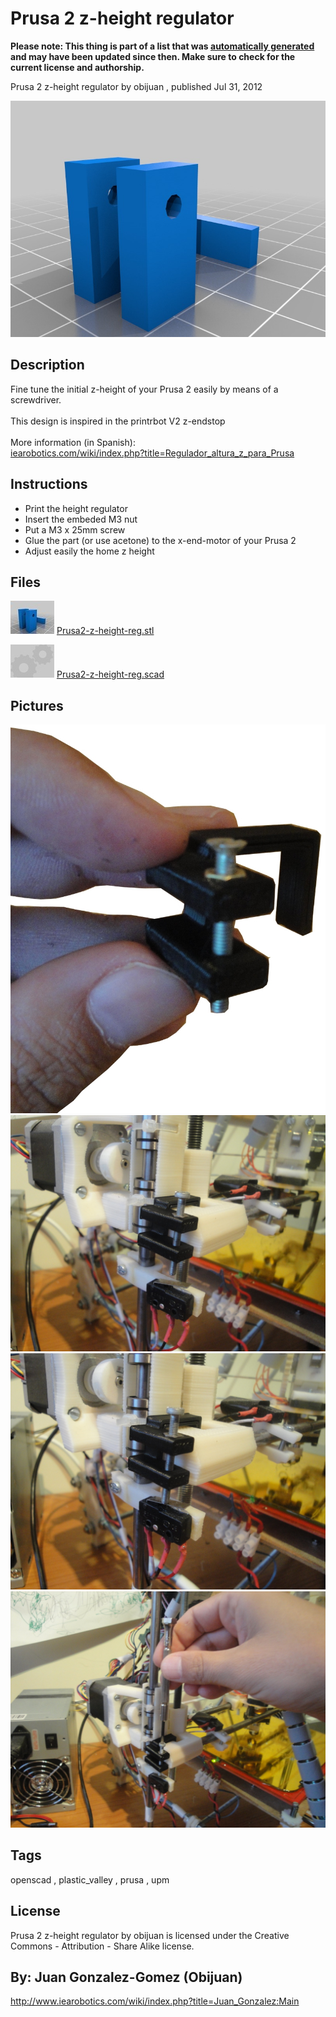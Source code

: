 Prusa 2 z-height regulator
===============
**Please note: This thing is part of a list that was [automatically generated](https://github.com/carlosgs/export-things) and may have been updated since then. Make sure to check for the current license and authorship.**  

Prusa 2 z-height regulator  by obijuan , published Jul 31, 2012

![Image](img/Prusa2-z-height-reg_display_large.jpg)

Description
--------
Fine tune the initial z-height of your Prusa 2 easily by means of a screwdriver.<br />
<br />
This design is inspired in the printrbot V2 z-endstop<br />
<br />
More information (in Spanish):<br />
<a href="http://www.iearobotics.com/wiki/index.php?title=Regulador_altura_z_para_Prusa" target="_blank" rel="nofollow">iearobotics.com/wiki/index.php?title=Regulador_altura_z_para_Prusa</a>

Instructions
--------
* Print the height regulator<br />
* Insert the embeded M3 nut<br />
* Put a M3 x 25mm screw<br />
* Glue the part (or use acetone) to the x-end-motor of your Prusa 2<br />
* Adjust easily the home z height

Files
--------
[![Image](img/Prusa2-z-height-reg_preview_tinycard.jpg)](Prusa2-z-height-reg.stl)
 [ Prusa2-z-height-reg.stl](Prusa2-z-height-reg.stl)  

[![Image](img/Gears_preview_tinycard.jpg)](Prusa2-z-height-reg.scad)
 [ Prusa2-z-height-reg.scad](Prusa2-z-height-reg.scad)  



Pictures
--------
![Image](img/DSC05685-r1_display_large.jpg)
![Image](img/DSC05681_display_large.jpg)
![Image](img/DSC05682_display_large.jpg)
![Image](img/DSC05683_display_large.jpg)


Tags
--------
openscad , plastic_valley , prusa , upm  

  

License
--------
Prusa 2 z-height regulator by obijuan is licensed under the Creative Commons - Attribution - Share Alike license.  



By: Juan Gonzalez-Gomez (Obijuan)
--------
<http://www.iearobotics.com/wiki/index.php?title=Juan_Gonzalez:Main>